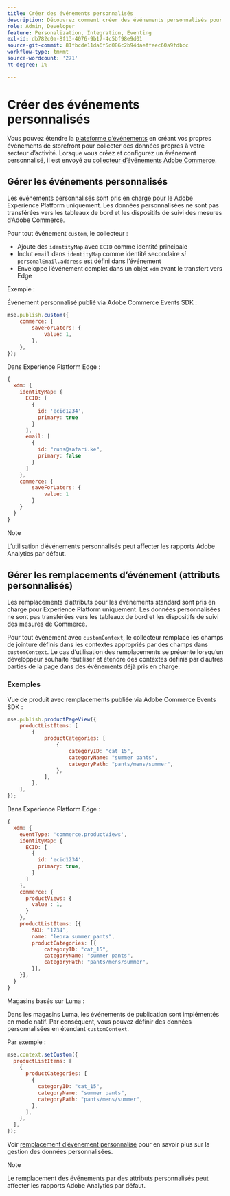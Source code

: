 ```yaml
---
title: Créer des événements personnalisés
description: Découvrez comment créer des événements personnalisés pour connecter vos données Adobe Commerce à d’autres produits Adobe DX.
role: Admin, Developer
feature: Personalization, Integration, Eventing
exl-id: db782c0a-8f13-4076-9b17-4c5bf98e9d01
source-git-commit: 81fbcde11da6f5d086c2b94daeffeec60a9fdbcc
workflow-type: tm+mt
source-wordcount: '271'
ht-degree: 1%

---
```


# Créer des événements personnalisés

Vous pouvez étendre la [plateforme d’événements](events.md) en créant vos propres événements de storefront pour collecter des données propres à votre secteur d’activité. Lorsque vous créez et configurez un événement personnalisé, il est envoyé au [collecteur d’événements Adobe Commerce](https://github.com/adobe/commerce-events/tree/main/packages/storefront-events-collector).

## Gérer les événements personnalisés

Les événements personnalisés sont pris en charge pour le Adobe Experience Platform uniquement. Les données personnalisées ne sont pas transférées vers les tableaux de bord et les dispositifs de suivi des mesures d’Adobe Commerce.

Pour tout événement `custom`, le collecteur :

- Ajoute des `identityMap` avec `ECID` comme identité principale
- Inclut `email` dans `identityMap` comme identité secondaire _si_ `personalEmail.address` est défini dans l’événement
- Enveloppe l’événement complet dans un objet `xdm` avant le transfert vers Edge

Exemple :

Événement personnalisé publié via Adobe Commerce Events SDK :

```javascript
mse.publish.custom({
    commerce: {
        saveForLaters: {
            value: 1,
        },
    },
});
```

Dans Experience Platform Edge :

```javascript
{
  xdm: {
    identityMap: {
      ECID: [
        {
          id: 'ecid1234',
          primary: true
        }
      ],
      email: [
        {
          id: "runs@safari.ke",
          primary: false
        }
      ]
    },
    commerce: {
        saveForLaters: {
            value: 1
        }
    }
  }
}
```

>[!NOTE]
>
> L’utilisation d’événements personnalisés peut affecter les rapports Adobe Analytics par défaut.

## Gérer les remplacements d’événement (attributs personnalisés)

Les remplacements d’attributs pour les événements standard sont pris en charge pour Experience Platform uniquement. Les données personnalisées ne sont pas transférées vers les tableaux de bord et les dispositifs de suivi des mesures de Commerce.

Pour tout événement avec `customContext`, le collecteur remplace les champs de jointure définis dans les contextes appropriés par des champs dans `customContext`. Le cas d’utilisation des remplacements se présente lorsqu’un développeur souhaite réutiliser et étendre des contextes définis par d’autres parties de la page dans des événements déjà pris en charge.

### Exemples

Vue de produit avec remplacements publiée via Adobe Commerce Events SDK :

```javascript
mse.publish.productPageView({
    productListItems: [
        {
            productCategories: [
                {
                    categoryID: "cat_15",
                    categoryName: "summer pants",
                    categoryPath: "pants/mens/summer",
                },
            ],
        },
    ],
});
```

Dans Experience Platform Edge :

```javascript
{
  xdm: {
    eventType: 'commerce.productViews',
    identityMap: {
      ECID: [
        {
          id: 'ecid1234',
          primary: true,
        }
      ]
    },
    commerce: {
      productViews: {
        value : 1,
      }
    },
    productListItems: [{
        SKU: "1234",
        name: "leora summer pants",
        productCategories: [{
            categoryID: "cat_15",
            categoryName: "summer pants",
            categoryPath: "pants/mens/summer",
        }],
    }],
  }
}
```

Magasins basés sur Luma :

Dans les magasins Luma, les événements de publication sont implémentés en mode natif. Par conséquent, vous pouvez définir des données personnalisées en étendant `customContext`.

Par exemple :

```javascript
mse.context.setCustom({
  productListItems: [
    {
      productCategories: [
        {
          categoryID: "cat_15",
          categoryName: "summer pants",
          categoryPath: "pants/mens/summer",
        },
      ],
    },
  ],
});
```

Voir [remplacement d’événement personnalisé](https://github.com/adobe/commerce-events/blob/main/examples/events/custom-event-override.md) pour en savoir plus sur la gestion des données personnalisées.

>[!NOTE]
>
> Le remplacement des événements par des attributs personnalisés peut affecter les rapports Adobe Analytics par défaut.
